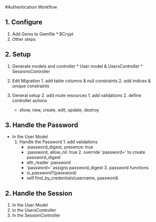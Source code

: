 #Authentication Workflow

## 1. Configure
  1. Add Gems to Gemfile
    * BCrypt
  2. Other steps

## 2. Setup
  1. Generate models and controller
    * User model & UsersController
    * SessionsController

  2. Edit Migration
    1. add table columns & null constraints
    2. add indices & unique constraints

  2. General setup
    2. add route resources
    1. add validations
    2. define controller actions
      * show, new, create, edit, update, destroy

## 3. Handle the Password
  * In the User Model
      1. Handle the Password
        1. add validations
          * :password_digest, presence: true
          * :password, allow_nil: true
        2. override 'password=' to create password_digest
          * attr_reader :password
          * 'password=' assigns password_digest
        3. password functions
          * is_password?(password)
          * self.find_by_credentials(username, password)

## 2. Handle the Session
  1. In the User Model
  2. In the UsersController
  2. In the SessionController
